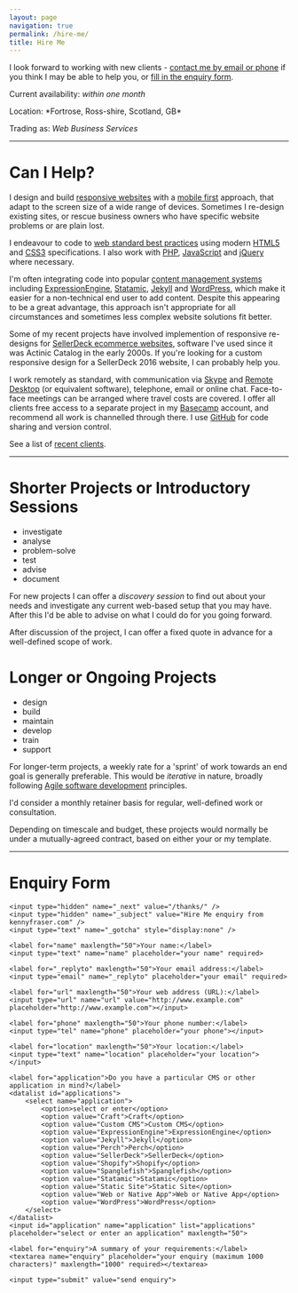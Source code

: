 ```yaml
---
layout: page
navigation: true
permalink: /hire-me/
title: Hire Me
---
```

I look forward to working with new clients - [contact me by email or phone](#contact) if you think I may be able to help you, or [fill in the enquiry form](#enquiry).

Current availability: *within one month*

<span itemprop="address" itemscope itemtype="http://schema.org/PostalAddress">
  Location: *<span itemprop="addressLocality">Fortrose</span>, 
  <span itemprop="addressRegion">Ross-shire</span>, Scotland, 
  <span itemprop="addressCountry">GB</span>*
</span>

Trading as: *<span itemprop="affiliation">Web Business Services</span>*

---

# Can I Help?

I design and build [responsive websites](https://en.wikipedia.org/wiki/Responsive_web_design) with a [mobile first](http://www.lukew.com/resources/mobile_first.asp) approach, that adapt to the screen size of a wide range of devices. Sometimes I re-design existing sites, or rescue business owners who have specific website problems or are plain lost.

I endeavour to code to [web standard best practices](http://en.wikipedia.org/wiki/Web_standards) using modern [HTML5](http://en.wikipedia.org/wiki/HTML5) and [CSS3](http://en.wikipedia.org/wiki/CSS) specifications.  I also work with [PHP](http://php.net/manual/en/intro-whatis.php), [JavaScript](http://javascript.about.com/od/reference/p/javascript.htm) and [jQuery](https://jquery.com/) where necessary.

I'm often integrating code into popular [content management systems](http://en.wikipedia.org/wiki/Web_content_management_system) including [ExpressionEngine](http://ellislab.com/expressionengine), [Statamic](http://www.statamic.com), [Jekyll](http://jekyllrb.com/) and [WordPress](http://wordpress.org/), which make it easier for a non-technical end user to add content. Despite this appearing to be a great advantage, this approach isn't appropriate for all circumstances and sometimes less complex website solutions fit better.

Some of my recent projects have involved implemention of responsive re-designs for [SellerDeck ecommerce websites](http://www.sellerdeck.co.uk/index.php/ecommerce-software/category/sellerdeck-desktop), software I've used since it was Actinic Catalog in the early 2000s.  If you're looking for a custom responsive design for a SellerDeck 2016 website, I can probably help you.

I work remotely as standard, with communication via [Skype](http://www.skype.com/en/) and [Remote Desktop](http://windows.microsoft.com/en-gb/windows/connect-using-remote-desktop-connection/) (or equivalent software), telephone, email or online chat.  Face-to-face meetings can be arranged where travel costs are covered.  I offer all clients free access to a separate project in my [Basecamp](https://basecamp.com/) account, and recommend all work is channelled through there. I use [GitHub](https://github.com/kennyifraser) for code sharing and version control.

See a list of [recent clients](/clients).

---

# Shorter Projects or Introductory Sessions 

- investigate
- analyse
- problem-solve
- test
- advise
- document

For new projects I can offer a *discovery session* to find out about your needs and investigate any current web-based setup that you may have. After this I'd be able to advise on what I could do for you going forward.

After discussion of the project, I can offer a fixed quote in advance for a well-defined scope of work. 

# Longer or Ongoing Projects 

- design
- build
- maintain
- develop
- train
- support

For longer-term projects, a weekly rate for a 'sprint' of work towards an end goal is generally preferable.  This would be *iterative* in nature, broadly following [Agile software development](https://en.wikipedia.org/wiki/Agile_software_development#The_Agile_Manifesto) principles.

I'd consider a monthly retainer basis for regular, well-defined work or consultation.

Depending on timescale and budget, these projects would normally be under a mutually-agreed contract, based on either your or my template.

---

<span id="enquiry"></span>

# Enquiry Form 

<form action="https://formspree.io/me@kennyfraser.com" method="POST">

	<input type="hidden" name="_next" value="/thanks/" />
	<input type="hidden" name="_subject" value="Hire Me enquiry from kennyfraser.com" />
	<input type="text" name="_gotcha" style="display:none" />

    <label for="name" maxlength="50">Your name:</label>
    <input type="text" name="name" placeholder="your name" required>

    <label for="_replyto" maxlength="50">Your email address:</label>
    <input type="email" name="_replyto" placeholder="your email" required>

	<label for="url" maxlength="50">Your web address (URL):</label>
    <input type="url" name="url" value="http://www.example.com" placeholder="http://www.example.com"></input>

	<label for="phone" maxlength="50">Your phone number:</label>
    <input type="tel" name="phone" placeholder="your phone"></input>

	<label for="location" maxlength="50">Your location:</label>
    <input type="text" name="location" placeholder="your location"></input>

    <label for="application">Do you have a particular CMS or other application in mind?</label>
    <datalist id="applications">
		<select name="application">
			<option>select or enter</option>
		    <option value="Craft">Craft</option>
		    <option value="Custom CMS">Custom CMS</option>
		    <option value="ExpressionEngine">ExpressionEngine</option>
		    <option value="Jekyll">Jekyll</option>
		    <option value="Perch">Perch</option>	    
		    <option value="SellerDeck">SellerDeck</option>
		    <option value="Shopify">Shopify</option>
		    <option value="Spanglefish">Spanglefish</option>	    
		    <option value="Statamic">Statamic</option>
		    <option value="Static Site">Static Site</option>
		    <option value="Web or Native App">Web or Native App</option>	    
		    <option value="WordPress">WordPress</option>	 
		</select>
	</datalist>
	<input id="application" name="application" list="applications" placeholder="select or enter an application" maxlength="50">

    <label for="enquiry">A summary of your requirements:</label>
	<textarea name="enquiry" placeholder="your enquiry (maximum 1000 characters)" maxlength="1000" required></textarea>

    <input type="submit" value="send enquiry">

</form>